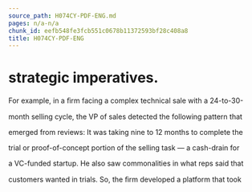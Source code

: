 ```yaml
---
source_path: H074CY-PDF-ENG.md
pages: n/a-n/a
chunk_id: eefb548fe3fcb551c0678b11372593bf28c408a8
title: H074CY-PDF-ENG
---
```

# strategic imperatives.

For example, in a ﬁrm facing a complex technical sale with a 24-to-30-

month selling cycle, the VP of sales detected the following pattern that

emerged from reviews: It was taking nine to 12 months to complete the

trial or proof-of-concept portion of the selling task — a cash-drain for

a VC-funded startup. He also saw commonalities in what reps said that

customers wanted in trials. So, the ﬁrm developed a platform that took
